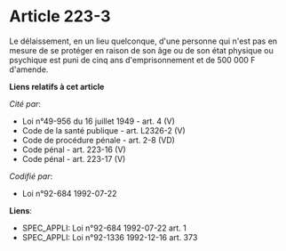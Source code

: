 # Article 223-3

Le délaissement, en un lieu quelconque, d'une personne qui n'est pas en mesure de se protéger en raison de son âge ou de son
état physique ou psychique est puni de cinq ans d'emprisonnement et de 500 000 F d'amende.

**Liens relatifs à cet article**

_Cité par_:

  - Loi n°49-956 du 16 juillet 1949 - art. 4 (V)
  - Code de la santé publique - art. L2326-2 (V)
  - Code de procédure pénale - art. 2-8 (VD)
  - Code pénal - art. 223-16 (V)
  - Code pénal - art. 223-17 (V)

_Codifié par_:

  - Loi n°92-684 1992-07-22

**Liens**:

  - SPEC_APPLI: Loi n°92-684 1992-07-22 art. 1
  - SPEC_APPLI: Loi n°92-1336 1992-12-16 art. 373
